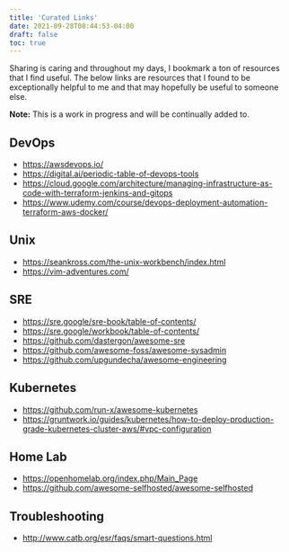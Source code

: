 ```yaml
---
title: 'Curated Links'
date: 2021-09-28T08:44:53-04:00
draft: false
toc: true
---
```


Sharing is caring and throughout my days, I bookmark a ton of resources that I find useful. The below links are resources that I found to be exceptionally helpful to me and that may hopefully be useful to someone else.

**Note:** This is a work in progress and will be continually added to.

## DevOps

- <https://awsdevops.io/>
- <https://digital.ai/periodic-table-of-devops-tools>
- <https://cloud.google.com/architecture/managing-infrastructure-as-code-with-terraform-jenkins-and-gitops>
- <https://www.udemy.com/course/devops-deployment-automation-terraform-aws-docker/>

## Unix

- <https://seankross.com/the-unix-workbench/index.html>
- <https://vim-adventures.com/>

## SRE

- <https://sre.google/sre-book/table-of-contents/>
- <https://sre.google/workbook/table-of-contents/>
- <https://github.com/dastergon/awesome-sre>
- <https://github.com/awesome-foss/awesome-sysadmin>
- <https://github.com/upgundecha/awesome-engineering>

## Kubernetes

- <https://github.com/run-x/awesome-kubernetes>
- <https://gruntwork.io/guides/kubernetes/how-to-deploy-production-grade-kubernetes-cluster-aws/#vpc-configuration>

## Home Lab

- <https://openhomelab.org/index.php/Main_Page>
- <https://github.com/awesome-selfhosted/awesome-selfhosted>

## Troubleshooting

- <http://www.catb.org/esr/faqs/smart-questions.html>
